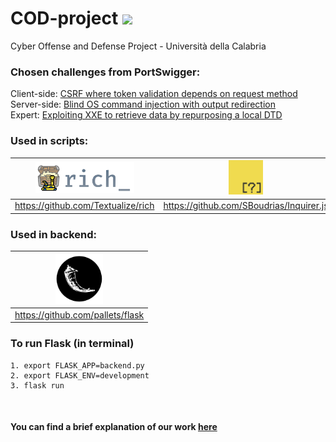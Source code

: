 # COD-project <a href="https://hits.seeyoufarm.com"><img src="https://hits.seeyoufarm.com/api/count/incr/badge.svg?url=https%3A%2F%2Fgithub.com%2Fgiadagabriele%2FCOD-project&count_bg=%233D79C8&title_bg=%23BBBBBB&icon=&icon_color=%23E7E7E7&title=hits&edge_flat=false"/></a>
Cyber Offense and Defense Project - Università della Calabria
### Chosen challenges from PortSwigger:
Client-side: <a href="https://portswigger.net/web-security/csrf/bypassing-token-validation/lab-token-validation-depends-on-request-method">CSRF where token validation depends on request method</a> <br>
Server-side: <a href="https://portswigger.net/web-security/os-command-injection/lab-blind-output-redirection">Blind OS command injection with output redirection</a> <br>
Expert: <a href="https://portswigger.net/web-security/xxe/blind/lab-xxe-trigger-error-message-by-repurposing-local-dtd">Exploiting XXE to retrieve data by repurposing a local DTD</a>

### Used in scripts:
<img src="https://github.com/giadagabriele/COD-project/blob/main/README/rich.png" height="50px"/>  | <img src="https://github.com/giadagabriele/COD-project/blob/main/README/inquirer.png" height="55px"/> | <img src="https://github.com/giadagabriele/COD-project/blob/main/README/typer.png" height="40px"/> |
:---: | :---: | :---:
https://github.com/Textualize/rich | https://github.com/SBoudrias/Inquirer.js | https://github.com/tiangolo/typer

### Used in backend:
<img src="https://github.com/giadagabriele/COD-project/blob/main/README/flask.png"  height="80px"/> |
| :---: | 
https://github.com/pallets/flask |

### To run Flask (in terminal)
```shell
1. export FLASK_APP=backend.py    
2. export FLASK_ENV=development
3. flask run
```
<br>

#### You can find a brief explanation of our work <a href="https://github.com/giadagabriele/COD-project/blob/main/COD-project_presentation.pdf">here</a>
